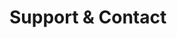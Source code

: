 <!-- Space: SlidesIacChallenger -->
<!-- Parent: Project -->
<!-- Title: Support -->

<!-- Label: Support and Contact -->
<!-- Include: docs/disclaimer.md -->
<!-- Include: ac:toc -->

# Support & Contact
